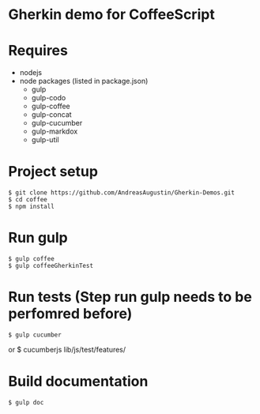 Gherkin demo for CoffeeScript
========

# Requires
- nodejs
- node packages (listed in package.json)
    - gulp
    - gulp-codo
    - gulp-coffee
    - gulp-concat
    - gulp-cucumber
    - gulp-markdox
    - gulp-util

# Project setup
    $ git clone https://github.com/AndreasAugustin/Gherkin-Demos.git
    $ cd coffee
    $ npm install
    
# Run gulp
    $ gulp coffee
    $ gulp coffeeGherkinTest
    
# Run tests (Step run gulp needs to be perfomred before)
    $ gulp cucumber
or
    $ cucumberjs lib/js/test/features/
    
# Build documentation
    $ gulp doc


